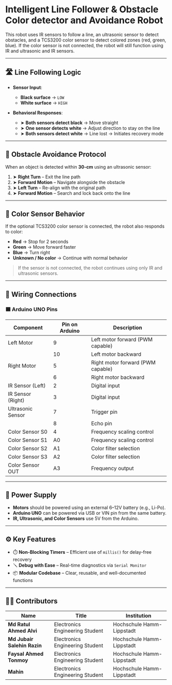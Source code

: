 
# Intelligent Line Follower & Obstacle Color detector and Avoidance Robot

This robot uses IR sensors to follow a line, an ultrasonic sensor to detect obstacles, and a TCS3200 color sensor to detect colored zones (red, green, blue). If the color sensor is not connected, the robot will still function using IR and ultrasonic and IR sensors.

---

## 🛣 Line Following Logic

- **Sensor Input**:  
  - **Black surface** → `LOW`  
  - **White surface** → `HIGH`
  
- **Behavioral Responses**:
  - ➤ **Both sensors detect black** → Move straight
  - ➤ **One sensor detects white** → Adjust direction to stay on the line
  - ➤ **Both sensors detect white** → Line lost → Initiates recovery mode

---

## 🚧 Obstacle Avoidance Protocol

When an object is detected within **30-cm** using an ultrasonic sensor:

1. ➤ **Right Turn** – Exit the line path
2. ➤ **Forward Motion** – Navigate alongside the obstacle
3. ➤ **Left Turn** – Re-align with the original path
4. ➤ **Forward Motion** – Search and lock back onto the line

---

## 🎨 Color Sensor Behavior

If the optional TCS3200 color sensor is connected, the robot also responds to color:

- **Red** → Stop for 2 seconds  
- **Green** → Move forward faster  
- **Blue** → Turn right  
- **Unknown / No color** → Continue with normal behavior

> If the sensor is not connected, the robot continues using only IR and ultrasonic sensors.

---

## 🔌 Wiring Connections

### 🟦 Arduino UNO Pins

| Component          | Pin on Arduino | Description                         |
|-------------------|----------------|-------------------------------------|
| Left Motor        | 9              | Left motor forward (PWM capable)    |
|                   | 10             | Left motor backward                 |
| Right Motor       | 5              | Right motor forward (PWM capable)   |
|                   | 6              | Right motor backward                |
| IR Sensor (Left)  | 2              | Digital input                       |
| IR Sensor (Right) | 3              | Digital input                       |
| Ultrasonic Sensor | 7              | Trigger pin                         |
|                   | 8              | Echo pin                            |
| Color Sensor S0   | 4              | Frequency scaling control           |
| Color Sensor S1   | A0             | Frequency scaling control           |
| Color Sensor S2   | A1             | Color filter selection              |
| Color Sensor S3   | A2             | Color filter selection              |
| Color Sensor OUT  | A3             | Frequency output                    |

---

## 🔋 Power Supply

- **Motors** should be powered using an external 6–12V battery (e.g., Li-Po).
- **Arduino UNO** can be powered via USB or VIN pin from the same battery.
- **IR, Ultrasonic, and Color Sensors** use 5V from the Arduino.


---

## ⚙️ Key Features

- ⏱️ **Non-Blocking Timers** – Efficient use of `millis()` for delay-free recovery  
- 🪛 **Debug with Ease** – Real-time diagnostics via `Serial Monitor`  
- 📦 **Modular Codebase** – Clear, reusable, and well-documented functions  

---

## 👨‍💻 Contributors

| Name                        | Title                            | Institution                      |
|-----------------------------|----------------------------------|----------------------------------|
| **Md Ratul Ahmed Alvi**     | Electronics Engineering Student  | Hochschule Hamm-Lippstadt        |
| **Md Jubair Salehin Razin** | Electronics Engineering Student  | Hochschule Hamm-Lippstadt        |
| **Faysal Ahmed Tonmoy**     | Electronics Engineering Student  | Hochschule Hamm-Lippstadt        |
| **Mahin**                   | Electronics Engineering Student  | Hochschule Hamm-Lippstadt        |

